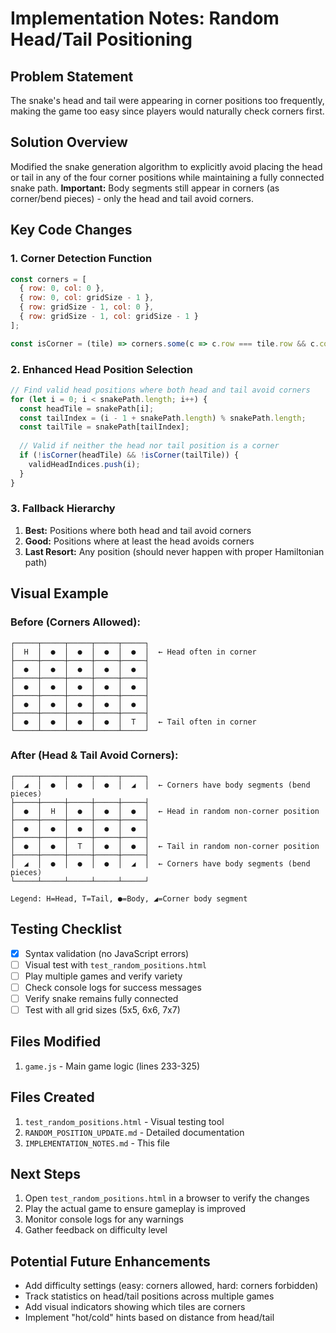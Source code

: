 # Implementation Notes: Random Head/Tail Positioning

## Problem Statement
The snake's head and tail were appearing in corner positions too frequently, making the game too easy since players would naturally check corners first.

## Solution Overview
Modified the snake generation algorithm to explicitly avoid placing the head or tail in any of the four corner positions while maintaining a fully connected snake path. **Important:** Body segments still appear in corners (as corner/bend pieces) - only the head and tail avoid corners.

## Key Code Changes

### 1. Corner Detection Function
```javascript
const corners = [
  { row: 0, col: 0 },
  { row: 0, col: gridSize - 1 },
  { row: gridSize - 1, col: 0 },
  { row: gridSize - 1, col: gridSize - 1 }
];

const isCorner = (tile) => corners.some(c => c.row === tile.row && c.col === tile.col);
```

### 2. Enhanced Head Position Selection
```javascript
// Find valid head positions where both head and tail avoid corners
for (let i = 0; i < snakePath.length; i++) {
  const headTile = snakePath[i];
  const tailIndex = (i - 1 + snakePath.length) % snakePath.length;
  const tailTile = snakePath[tailIndex];
  
  // Valid if neither the head nor tail position is a corner
  if (!isCorner(headTile) && !isCorner(tailTile)) {
    validHeadIndices.push(i);
  }
}
```

### 3. Fallback Hierarchy
1. **Best:** Positions where both head and tail avoid corners
2. **Good:** Positions where at least the head avoids corners
3. **Last Resort:** Any position (should never happen with proper Hamiltonian path)

## Visual Example

### Before (Corners Allowed):
```
┌─────┬─────┬─────┬─────┬─────┐
│  H  │  ●  │  ●  │  ●  │  ●  │  ← Head often in corner
├─────┼─────┼─────┼─────┼─────┤
│  ●  │  ●  │  ●  │  ●  │  ●  │
├─────┼─────┼─────┼─────┼─────┤
│  ●  │  ●  │  ●  │  ●  │  ●  │
├─────┼─────┼─────┼─────┼─────┤
│  ●  │  ●  │  ●  │  ●  │  ●  │
├─────┼─────┼─────┼─────┼─────┤
│  ●  │  ●  │  ●  │  ●  │  T  │  ← Tail often in corner
└─────┴─────┴─────┴─────┴─────┘
```

### After (Head & Tail Avoid Corners):
```
┌─────┬─────┬─────┬─────┬─────┐
│  ◢  │  ●  │  ●  │  ●  │  ◢  │  ← Corners have body segments (bend pieces)
├─────┼─────┼─────┼─────┼─────┤
│  ●  │  H  │  ●  │  ●  │  ●  │  ← Head in random non-corner position
├─────┼─────┼─────┼─────┼─────┤
│  ●  │  ●  │  ●  │  ●  │  ●  │
├─────┼─────┼─────┼─────┼─────┤
│  ●  │  ●  │  T  │  ●  │  ●  │  ← Tail in random non-corner position
├─────┼─────┼─────┼─────┼─────┤
│  ◢  │  ●  │  ●  │  ●  │  ◢  │  ← Corners have body segments (bend pieces)
└─────┴─────┴─────┴─────┴─────┘

Legend: H=Head, T=Tail, ●=Body, ◢=Corner body segment
```

## Testing Checklist

- [x] Syntax validation (no JavaScript errors)
- [ ] Visual test with `test_random_positions.html`
- [ ] Play multiple games and verify variety
- [ ] Check console logs for success messages
- [ ] Verify snake remains fully connected
- [ ] Test with all grid sizes (5x5, 6x6, 7x7)

## Files Modified
1. `game.js` - Main game logic (lines 233-325)

## Files Created
1. `test_random_positions.html` - Visual testing tool
2. `RANDOM_POSITION_UPDATE.md` - Detailed documentation
3. `IMPLEMENTATION_NOTES.md` - This file

## Next Steps
1. Open `test_random_positions.html` in a browser to verify the changes
2. Play the actual game to ensure gameplay is improved
3. Monitor console logs for any warnings
4. Gather feedback on difficulty level

## Potential Future Enhancements
- Add difficulty settings (easy: corners allowed, hard: corners forbidden)
- Track statistics on head/tail positions across multiple games
- Add visual indicators showing which tiles are corners
- Implement "hot/cold" hints based on distance from head/tail